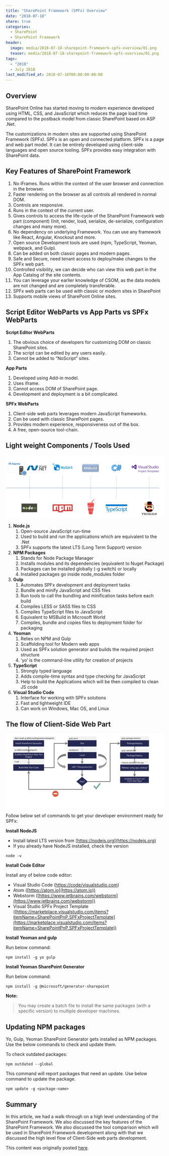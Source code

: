 ```yaml
---
title: "SharePoint Framework (SPFx) Overview"
date: "2018-07-18"
share: true
categories:
  - SharePoint
  - SharePoint Framework
header:
  image: media/2018-07-18-sharepoint-framework-spfx-overview/01.png
  teaser: media/2018-07-18-sharepoint-framework-spfx-overview/01.png
tags:
  - "2018"
  - July 2018
last_modified_at: 2018-07-18T00:00:00-00:00
---
```


## Overview

SharePoint Online has started moving to modern experience developed using HTML, CSS, and JavaScript which reduces the page load time compared to the postback model from classic SharePoint based on ASP .Net.

The customizations in modern sites are supported using SharePoint Framework (SPFx). SPFx is an open and connected platform. SPFx is a page and web part model. It can be entirely developed using client-side languages and open source tooling. SPFx provides easy integration with SharePoint data.


## Key Features of SharePoint Framework

1. No iFrames. Runs within the context of the user browser and connection in the browser.
2. Faster rendering on the browser as all controls all rendered in normal DOM.
3. Controls are responsive.
4. Runs in the context of the current user.
5. Gives controls to access the life-cycle of the SharePoint Framework web part (component) (Init, render, load, serialize, de-serialize, configuration changes and many more).
6. No dependency on underlying Framework. You can use any framework like React, Angular, Knockout and more.
7. Open source Development tools are used (npm, TypeScript, Yeoman, webpack, and Gulp).
8. Can be added on both classic pages and modern pages.
9. Safe and Secure, need tenant access to deploy/make changes to the SPFx web part.
10. Controlled visibility, we can decide who can view this web part in the App Catalog of the site contents.
11. You can leverage your earlier knowledge of CSOM, as the data models are not changed and are completely transferable.
12. SPFx web parts can be used with classic or modern sites in SharePoint
13. Supports mobile views of SharePoint Online sites.
 

## Script Editor WebParts vs App Parts vs SPFx WebParts

**Script Editor WebParts**

1. The obvious choice of developers for customizing DOM on classic SharePoint sites.
2. The script can be edited by any users easily.
3. Cannot be added to “NoScript” sites.


**App Parts**

1. Developed using Add-in model.
2. Uses iframe.
3. Cannot access DOM of SharePoint page.
4. Development and deployment is a bit complicated.


**SPFx WebParts**

1. Client-side web parts leverages modern JavaScript frameworks.
2. Can be used with classic SharePoint pages.
3. Provides modern experience, responsiveness out of the box.
4. A free, open-source tool-chain.


## Light weight Components / Tools Used

![](/media/2018-07-18-sharepoint-framework-spfx-overview/01.png)

1. **Node.js**
    1. Open-source JavaScript run-time
    2. Used to build and run the applications which are equivalent to the .Net
    3. SPFx supports the latest LTS (Long Term Support) version
2. **NPM Packages**
    1. Stands for Node Package Manager
    2. Installs modules and its dependencies (equivalent to Nuget Package)
    3. Packages can be installed globally (-g switch) or locally
    4. Installed packages go inside node\_modules folder
3. **Gulp**
    1. Automates SPFx development and deployment tasks
    2. Bundle and minify JavaScript and CSS files
    3. Run tools to call the bundling and minification tasks before each build
    4. Compiles LESS or SASS files to CSS
    5. Compiles TypeScript files to JavaScript
    6. Equivalent to MSBuild in Microsoft World
    7. Compiles, bundle and copies files to deployment folder for packaging
4. **Yeoman**
    1. Relies on NPM and Gulp
    2. Scaffolding tool for Modern web apps
    3. Used as SPFx solution generator and builds the required project structure
    4. ‘yo’ is the command-line utility for creation of projects
5. **TypeScript**
    1. Strongly typed language
    2. Adds compile-time syntax and type checking for JavaScript
    3. Help to build the Applications which will be then compiled to clean JS code
6. **Visual Studio Code**
    1. Interface for working with SPFx solutions
    2. Fast and lightweight IDE
    3. Can work on Windows, Mac OS, and Linux
 

## The flow of Client-Side Web Part

![](/media/2018-07-18-sharepoint-framework-spfx-overview/02.png)

Follow below set of commands to get your developer environment ready for SPFx:

**Install NodeJS**

- Install latest LTS version from [https://nodejs.org](https://nodejs.org)
- If you already have NodeJS installed, check the version

```
node -v
```


**Install Code Editor**

Install any of below code editor:

- Visual Studio Code ([https://code/visualstudio.com](https://code/visualstudio.com))
- Atom ([https://atom.io](https://atom.io))
- Webstorm ([https://www.jetbrains.com/webstorm](https://www.jetbrains.com/webstorm))
- Visual Studio SPFx Project Template ([https://marketplace.visualstudio.com/items?itemName=SharePointPnP.SPFxProjectTemplate](https://marketplace.visualstudio.com/items?itemName=SharePointPnP.SPFxProjectTemplate))


**Install Yeoman and gulp**

Run below command:

```
npm install -g yo gulp
```


**Install Yeoman SharePoint Generator**

Run below command:

```
npm install -g @microsoft/generator-sharepoint
```

**Note:**

> You may create a batch file to install the same packages (with a specific version) to multiple developer machines.


## Updating NPM packages

Yo, Gulp, Yeoman SharePoint Generator gets installed as NPM packages. Use the below commands to check and update them.

To check outdated packages:

```
npm outdated --global
```

This command will report packages that need an update. Use below command to update the package.

```
npm update -g <package-name>
```


## Summary

In this article, we had a walk-through on a high level understanding of the SharePoint Framework. We also discussed the key features of the SharePoint Framework. We also discussed the tool comparison which will be used in SharePoint Framework development along with that we discussed the high level flow of Client-Side web parts development.

This content was originally posted [here](https://www.c-sharpcorner.com/article/spfx-part-1-sharepoint-framework-spfx-overview/).
